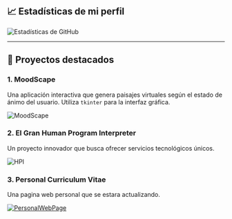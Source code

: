 ## 📈 Estadísticas de mi perfil

![Estadísticas de GitHub](https://github-readme-stats.vercel.app/ap?username=molxeuz&show_icons=true&hide_title=true&count_private=true&theme=radical)

---

## 🚀 Proyectos destacados

### 1. **MoodScape**
Una aplicación interactiva que genera paisajes virtuales según el estado de ánimo del usuario. Utiliza `tkinter` para la interfaz gráfica.

![MoodScape](https://img.shields.io/badge/MoodScape-Python-brightgreen?style=flat&logo=github)

### 2. **El Gran Human Program Interpreter**
Un proyecto innovador que busca ofrecer servicios tecnológicos únicos.

![HPI](https://img.shields.io/badge/HPI-Innovación-blue?style=flat&logo=github)

### 3. **Personal Curriculum Vitae**
Una pagina web personal que se estara actualizando.

[![PersonalWebPage](https://img.shields.io/badge/GitHub-PersonalWebPage-purple?style=flat&logo=github)](https://github.com/molxeuz/PersonalCurriculumVitae)
